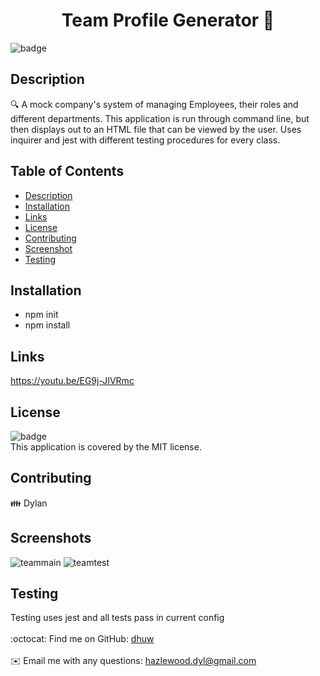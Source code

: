 <h1 align="center">Team Profile Generator 👋</h1>
  
  ![badge](https://img.shields.io/badge/license-MIT-brightgreen)<br />
  ## Description
  🔍 A mock company's system of managing Employees, their roles and different departments. This application is run through command line, but then displays out to an HTML file that can be viewed by the user. Uses inquirer and jest with different testing procedures for every class.
  ## Table of Contents
  - [Description](#description)
  - [Installation](#installation)
  - [Links](#links)
  - [License](#license)
  - [Contributing](#contributing)
  - [Screenshot](#screenshots)
  - [Testing](#testing)
  ## Installation
  - npm init
  - npm install
  
  ## Links
  https://youtu.be/EG9j-JIVRmc
  ## License
  ![badge](https://img.shields.io/badge/license-MIT-brightgreen)
  <br />
  This application is covered by the MIT license. 
  ## Contributing
  👪 Dylan
  ## Screenshots
  ![teammain](https://user-images.githubusercontent.com/101857547/189793154-d3a613cb-e3b7-4089-aefb-816a63dfbcdb.png)
  ![teamtest](https://user-images.githubusercontent.com/101857547/189793162-40467d89-78c7-42ff-80d9-1cf38e747236.png)

  ## Testing
  Testing uses jest and all tests pass in current config
  <br />
  <br />
  :octocat: Find me on GitHub: [dhuw](https://github.com/dhuw)<br />
  <br />
  ✉️ Email me with any questions: hazlewood.dyl@gmail.com<br /><br />

